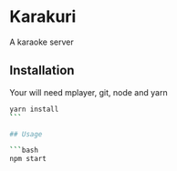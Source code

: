 # Karakuri

A karaoke server

## Installation

Your will need mplayer, git, node and yarn

```bash
yarn install
̀```

## Usage

```bash
npm start
```